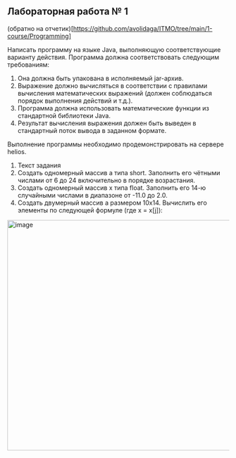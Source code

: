 ## Лабораторная работа № 1

(обратно на отчетик)[https://github.com/avolidaga/ITMO/tree/main/1-course/Programming]

Написать программу на языке Java, выполняющую соответствующие варианту действия. Программа должна соответствовать следующим требованиям:
1.	Она должна быть упакована в исполняемый jar-архив.
2.	Выражение должно вычисляться в соответствии с правилами вычисления математических выражений (должен соблюдаться порядок выполнения действий и т.д.).
3.	Программа должна использовать математические функции из стандартной библиотеки Java.
4.	Результат вычисления выражения должен быть выведен в стандартный поток вывода в заданном формате.

Выполнение программы необходимо продемонстрировать на сервере helios.
1.	Текст задания
1.	Создать одномерный массив a типа short. Заполнить его чётными числами от 6 до 24 включительно в порядке возрастания.
2.	Создать одномерный массив x типа float. Заполнить его 14-ю случайными числами в диапазоне от -11.0 до 2.0.
3.	Создать двумерный массив a размером 10x14. Вычислить его элементы по следующей формуле (где x = x[j]):


<img width="524" alt="image" src="https://user-images.githubusercontent.com/127943609/225381388-3a9e3ed9-d7c9-4166-b2f0-6eb0b40905db.png">

